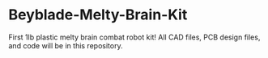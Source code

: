# Beyblade-Melty-Brain-Kit
First 1lb plastic melty brain combat robot kit! All CAD files, PCB design files, and code will be in this repository.
